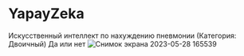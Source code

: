 # YapayZeka
Искусственный интеллект по нахуждению пневмонии (Категория: Двоичный) Да или нет 
![Снимок экрана 2023-05-28 165539](https://github.com/dvijeniels/YapayZeka/assets/62707984/af8c6ad9-3c07-41dc-827e-0e28931b5618)
